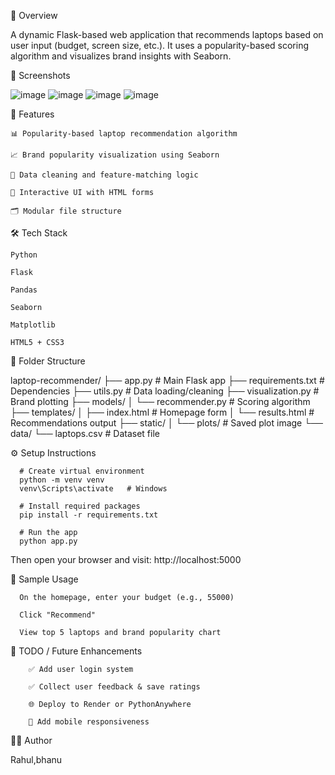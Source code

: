 🚀 Overview

A dynamic Flask-based web application that recommends laptops based on user input (budget, screen size, etc.).
It uses a popularity-based scoring algorithm and visualizes brand insights with Seaborn.

📸 Screenshots

![image](https://github.com/user-attachments/assets/668717c4-eec8-4151-835b-f6c4100bb877)
![image](https://github.com/user-attachments/assets/a3142d5d-a484-4d0c-ab42-0d74aaf2b39f)
![image](https://github.com/user-attachments/assets/e3859397-2eb8-4355-bb63-03c8048d1407)
![image](https://github.com/user-attachments/assets/ef15d1a3-8119-4a22-88a5-42397892ef25)


🧠 Features

    📊 Popularity-based laptop recommendation algorithm

    📈 Brand popularity visualization using Seaborn

    🧹 Data cleaning and feature-matching logic

    🧠 Interactive UI with HTML forms

    🗂️ Modular file structure

🛠️ Tech Stack

    Python

    Flask

    Pandas

    Seaborn

    Matplotlib

    HTML5 + CSS3

📁 Folder Structure

laptop-recommender/
├── app.py                  # Main Flask app
├── requirements.txt        # Dependencies
├── utils.py                # Data loading/cleaning
├── visualization.py        # Brand plotting
├── models/
│   └── recommender.py      # Scoring algorithm
├── templates/
│   ├── index.html          # Homepage form
│   └── results.html        # Recommendations output
├── static/
│   └── plots/              # Saved plot image
└── data/
    └── laptops.csv         # Dataset file

⚙️ Setup Instructions
      
      # Create virtual environment
      python -m venv venv
      venv\Scripts\activate   # Windows
      
      # Install required packages
      pip install -r requirements.txt
      
      # Run the app
      python app.py
      
Then open your browser and visit: http://localhost:5000

🧪 Sample Usage

      On the homepage, enter your budget (e.g., 55000)
      
      Click "Recommend"
      
      View top 5 laptops and brand popularity chart

📌 TODO / Future Enhancements

        ✅ Add user login system
        
        ✅ Collect user feedback & save ratings
        
        🌐 Deploy to Render or PythonAnywhere
        
        📱 Add mobile responsiveness

🧑‍💻 Author

Rahul,bhanu
